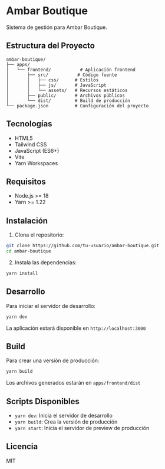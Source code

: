 # Ambar Boutique

Sistema de gestión para Ambar Boutique.

## Estructura del Proyecto

```
ambar-boutique/
├── apps/
│   └── frontend/           # Aplicación frontend
│       ├── src/           # Código fuente
│       │   ├── css/      # Estilos
│       │   ├── js/       # JavaScript
│       │   └── assets/   # Recursos estáticos
│       ├── public/       # Archivos públicos
│       └── dist/         # Build de producción
└── package.json          # Configuración del proyecto
```

## Tecnologías

- HTML5
- Tailwind CSS
- JavaScript (ES6+)
- Vite
- Yarn Workspaces

## Requisitos

- Node.js >= 18
- Yarn >= 1.22

## Instalación

1. Clona el repositorio:
```bash
git clone https://github.com/tu-usuario/ambar-boutique.git
cd ambar-boutique
```

2. Instala las dependencias:
```bash
yarn install
```

## Desarrollo

Para iniciar el servidor de desarrollo:

```bash
yarn dev
```

La aplicación estará disponible en `http://localhost:3000`

## Build

Para crear una versión de producción:

```bash
yarn build
```

Los archivos generados estarán en `apps/frontend/dist`

## Scripts Disponibles

- `yarn dev`: Inicia el servidor de desarrollo
- `yarn build`: Crea la versión de producción
- `yarn start`: Inicia el servidor de preview de producción

## Licencia

MIT
